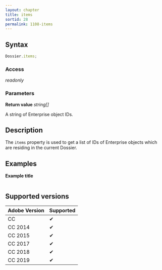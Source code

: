 ```yaml
---
layout: chapter
title: items
sortid: 28
permalink: 1108-items
---
```

## Syntax

```javascript
Dossier.items;
```

### Access

*readonly*

### Parameters

**Return value** *string[]*

A string of Enterprise object IDs.

## Description

The `items` property is used to get a list of IDs of Enterprise objects which are residing in the current Dossier.

## Examples

**Example title**

```javascript
```

## Supported versions

| Adobe Version | Supported |
|---------------|---------|
| CC            | ✔       |
| CC 2014       | ✔       |
| CC 2015       | ✔       |
| CC 2017       | ✔       |
| CC 2018       | ✔       |
| CC 2019       | ✔       |